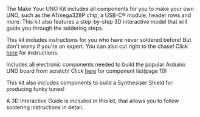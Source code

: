 <FeatureDescription>

The Make Your UNO Kit includes all components for you to make your own UNO, such as the ATmega328P chip, a USB-C® module, header rows and more. This kit also features a step-by-step 3D interactive model that will guide you through the soldering steps.

</FeatureDescription>


<FeatureList>
<Feature title="Beginner Friendly" image="led">

This kit includes instructions for you who have never soldered before! But don't worry if you're an expert. You can also cut right to the chase! Click [here](https://makeyouruno.arduino.cc/) for instructions.

</Feature>

<Feature title="The Classic UNO" image="uno-form-factor">

Includes all electronic components needed to build the popular Arduino UNO board from scratch! Click [here](https://docs.arduino.cc/resources/datasheets/AKX00037-datasheet.pdf) for component list(page 10)

</Feature>

<Feature title="Synthesiser Shield" image="mcu">

This kit also includes components to build a Synthesiser Shield for producing funky tunes!

</Feature>

<Feature title="3D Interactive Guide" image="configurability">

A 3D Interactive Guide is included in this kit, that allows you to follow soldering instructions in detail.

</Feature>



</FeatureList>
